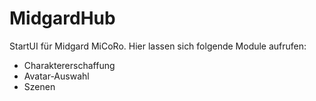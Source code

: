 # MidgardHub
StartUI für Midgard MiCoRo. Hier lassen sich folgende Module aufrufen:
* Charaktererschaffung
* Avatar-Auswahl
* Szenen

